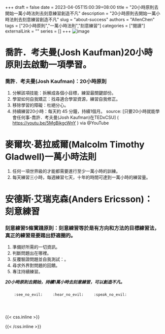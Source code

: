 +++ 
draft = false
date = 2023-04-05T15:00:39+08:00
title = "20小時原則去開始一萬小時法則去刻意練習創造不凡"
description = "20小時原則去開始一萬小時法則去刻意練習創造不凡"
slug = "about-success"
authors = "AllenChen"
tags = ["20小時原則","一萬小時法則","刻意練習"]
categories = ["閱讀"]
externalLink = ""
series = []
+++
![image](/images/post/A-rabbit-playing-tennis-with-big-blue-eyes-with-Van-Gogh-style.jpeg)

# 喬許．考夫曼(Josh Kaufman)20小時原則去啟動一項學習。
### 喬許．考夫曼(Josh Kaufman)：20小時原則
1. 分解該項技能：拆解成各個小目標，練習最關鍵部份。
2. 學習如何自我矯正：找尋適合學習資源，練習自我修正。
3. 移除學習的障礙：杜絕分心。
4. 持續練習20小時：每天約 45 分鐘，持續1個月。
source:
[只要20小時就能學會任何事-喬許．考夫曼(Josh Kaufman)在TEDxCSU]
( https://youtu.be/5MgBikgcWnY ) via @YouTube 

# 麥爾坎·葛拉威爾(Malcolm Timothy Gladwell)一萬小時法則
1. 任何一項世界級的才能都需要進行至少一萬小時的訓練。
2. 每天練習三小時，每週練習七天，十年的時間可達到一萬小時的練習量。
# 安德斯·艾瑞克森(Anders Ericsson)：刻意練習
### 刻意練習5條實踐原則：刻意練習等於是有方向和方法的目標練習法，真正的練習是要踏出舒適圈的。
1. 準備好所需的一切資訊。
2. 判斷問題出在哪裡。
3. 反覆驗證問題並自我測試：。
4. 尋求外界對問題的回饋。
5. 專注持續練習。

***20小時原則去開始，持續1萬小時去刻意練習，可以創造不凡。***

<p><span class="nowrap"><span class="emojify">🙈</span> <code>:see_no_evil:</code></span>  <span class="nowrap"><span class="emojify">🙉</span> <code>:hear_no_evil:</code></span>  <span class="nowrap"><span class="emojify">🙊</span> <code>:speak_no_evil:</code></span></p>
<br>
    

{{< css.inline >}}
<style>
.emojify {
	font-family: Apple Color Emoji, Segoe UI Emoji, NotoColorEmoji, Segoe UI Symbol, Android Emoji, EmojiSymbols;
	font-size: 2rem;
	vertical-align: middle;
}
@media screen and (max-width:650px) {
  .nowrap {
    display: block;
    margin: 25px 0;
  }
}
</style>
{{< /css.inline >}}
